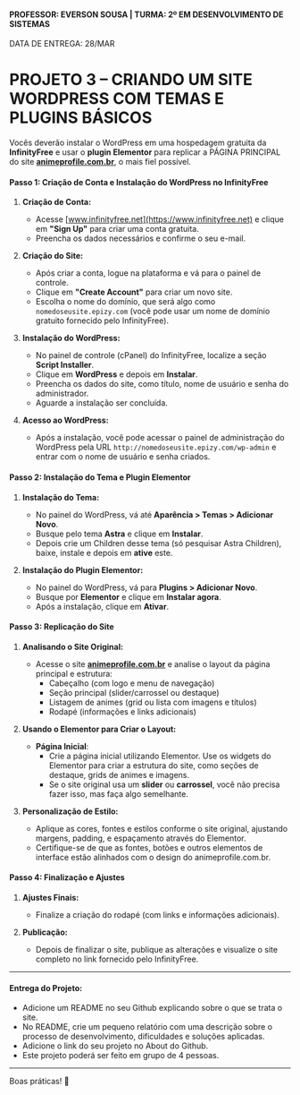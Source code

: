 #### PROFESSOR: EVERSON SOUSA | TURMA: 2º EM DESENVOLVIMENTO DE SISTEMAS

DATA DE ENTREGA: 28/MAR
# PROJETO 3 – CRIANDO UM SITE WORDPRESS COM TEMAS E PLUGINS BÁSICOS

Vocês deverão instalar o WordPress em uma hospedagem gratuita da **InfinityFree** e usar o **plugin Elementor** para replicar a PÁGINA PRINCIPAL do site **[animeprofile.com.br](https://animeprofile.com.br)**, o mais fiel possível.

#### **Passo 1: Criação de Conta e Instalação do WordPress no InfinityFree**

1. **Criação de Conta:**
   - Acesse [www.infinityfree.net](https://www.infinityfree.net) e clique em **"Sign Up"** para criar uma conta gratuita.
   - Preencha os dados necessários e confirme o seu e-mail.

2. **Criação do Site:**
   - Após criar a conta, logue na plataforma e vá para o painel de controle.
   - Clique em **"Create Account"** para criar um novo site.
   - Escolha o nome do domínio, que será algo como `nomedoseusite.epizy.com` (você pode usar um nome de domínio gratuito fornecido pelo InfinityFree).
   
3. **Instalação do WordPress:**
   - No painel de controle (cPanel) do InfinityFree, localize a seção **Script Installer**.
   - Clique em **WordPress** e depois em **Instalar**.
   - Preencha os dados do site, como título, nome de usuário e senha do administrador.
   - Aguarde a instalação ser concluída.

4. **Acesso ao WordPress:**
   - Após a instalação, você pode acessar o painel de administração do WordPress pela URL `http://nomedoseusite.epizy.com/wp-admin` e entrar com o nome de usuário e senha criados.

#### **Passo 2: Instalação do Tema e Plugin Elementor**

1. **Instalação do Tema:**
   - No painel do WordPress, vá até **Aparência > Temas > Adicionar Novo**.
   - Busque pelo tema **Astra** e clique em **Instalar**.
   - Depois crie um Children desse tema (só pesquisar Astra Children), baixe, instale e depois em **ative** este.

2. **Instalação do Plugin Elementor:**
   - No painel do WordPress, vá para **Plugins > Adicionar Novo**.
   - Busque por **Elementor** e clique em **Instalar agora**.
   - Após a instalação, clique em **Ativar**.

#### **Passo 3: Replicação do Site**

1. **Analisando o Site Original:**
   - Acesse o site **[animeprofile.com.br](https://animeprofile.com.br)** e analise o layout da página principal e estrutura:
     - Cabeçalho (com logo e menu de navegação)
     - Seção principal (slider/carrossel ou destaque)
     - Listagem de animes (grid ou lista com imagens e títulos)
     - Rodapé (informações e links adicionais)

2. **Usando o Elementor para Criar o Layout:**
   - **Página Inicial**:
     - Crie a página inicial utilizando Elementor. Use os widgets do Elementor para criar a estrutura do site, como seções de destaque, grids de animes e imagens.
     - Se o site original usa um **slider** ou **carrossel**, você não precisa fazer isso, mas faça algo semelhante.

3. **Personalização de Estilo:**
   - Aplique as cores, fontes e estilos conforme o site original, ajustando margens, padding, e espaçamento através do Elementor.
   - Certifique-se de que as fontes, botões e outros elementos de interface estão alinhados com o design do animeprofile.com.br.

#### **Passo 4: Finalização e Ajustes**

1. **Ajustes Finais:**
   - Finalize a criação do rodapé (com links e informações adicionais).

2. **Publicação:**
   - Depois de finalizar o site, publique as alterações e visualize o site completo no link fornecido pelo InfinityFree.

---

#### **Entrega do Projeto:**

- Adicione um README no seu Github explicando sobre o que se trata o site.
- No README, crie um pequeno relatório com uma descrição sobre o processo de desenvolvimento, dificuldades e soluções aplicadas.
- Adicione o link do seu projeto no About do Github.
- Este projeto poderá ser feito em grupo de 4 pessoas.

---

Boas práticas! :call_me_hand:
